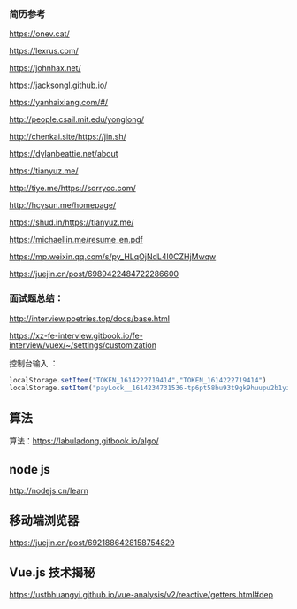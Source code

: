 ### 简历参考

https://onev.cat/

https://lexrus.com/

https://johnhax.net/

https://jacksongl.github.io/ 

https://yanhaixiang.com/#/

http://people.csail.mit.edu/yonglong/

http://chenkai.site/https://jin.sh/

https://dylanbeattie.net/about

https://tianyuz.me/

http://tiye.me/https://sorrycc.com/

http://hcysun.me/homepage/

https://shud.in/https://tianyuz.me/

https://michaellin.me/resume_en.pdf

https://mp.weixin.qq.com/s/py_HLqOjNdL4l0CZHjMwqw

https://juejin.cn/post/6989422484722286600

### 面试题总结：

http://interview.poetries.top/docs/base.html

https://xz-fe-interview.gitbook.io/fe-interview/vuex/~/settings/customization

控制台输入 ：

```js
localStorage.setItem("TOKEN_1614222719414","TOKEN_1614222719414")
localStorage.setItem("payLock__1614234731536-tp6pt58bu93t9gk9huupu2b1yz0bsgyf","1614234731536-tp6pt58bu93t9gk9huupu2b1yz0bsgyf ")
```

## 算法

算法：https://labuladong.gitbook.io/algo/

## node js

http://nodejs.cn/learn

## 移动端浏览器

https://juejin.cn/post/6921886428158754829

## Vue.js 技术揭秘

https://ustbhuangyi.github.io/vue-analysis/v2/reactive/getters.html#dep